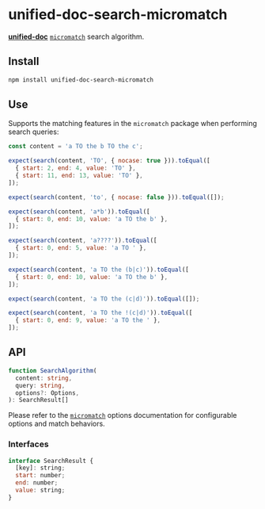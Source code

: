 # unified-doc-search-micromatch

[**unified-doc**][unified-doc] [`micromatch`][micromatch] search algorithm.

## Install

```sh
npm install unified-doc-search-micromatch
```

## Use

Supports the matching features in the `micromatch` package when performing search queries:

```js
const content = 'a TO the b TO the c';

expect(search(content, 'TO', { nocase: true })).toEqual([
  { start: 2, end: 4, value: 'TO' },
  { start: 11, end: 13, value: 'TO' },
]);

expect(search(content, 'to', { nocase: false })).toEqual([]);

expect(search(content, 'a*b')).toEqual([
  { start: 0, end: 10, value: 'a TO the b' },
]);

expect(search(content, 'a????')).toEqual([
  { start: 0, end: 5, value: 'a TO ' },
]);

expect(search(content, 'a TO the (b|c)')).toEqual([
  { start: 0, end: 10, value: 'a TO the b' },
]);

expect(search(content, 'a TO the (c|d)')).toEqual([]);

expect(search(content, 'a TO the !(c|d)')).toEqual([
  { start: 0, end: 9, value: 'a TO the ' },
]);

```

## API

```ts
function SearchAlgorithm(
  content: string,
  query: string,
  options?: Options,
): SearchResult[]
```

Please refer to the [`micromatch`][micromatch] options documentation for configurable options and match behaviors.

### Interfaces

```js
interface SearchResult {
  [key]: string;
  start: number;
  end: number;
  value: string;
}
```

<!-- Links -->
[micromatch]: https://github.com/micromatch/micromatch
[unified-doc]: https://github.com/unified-doc/unified-doc
